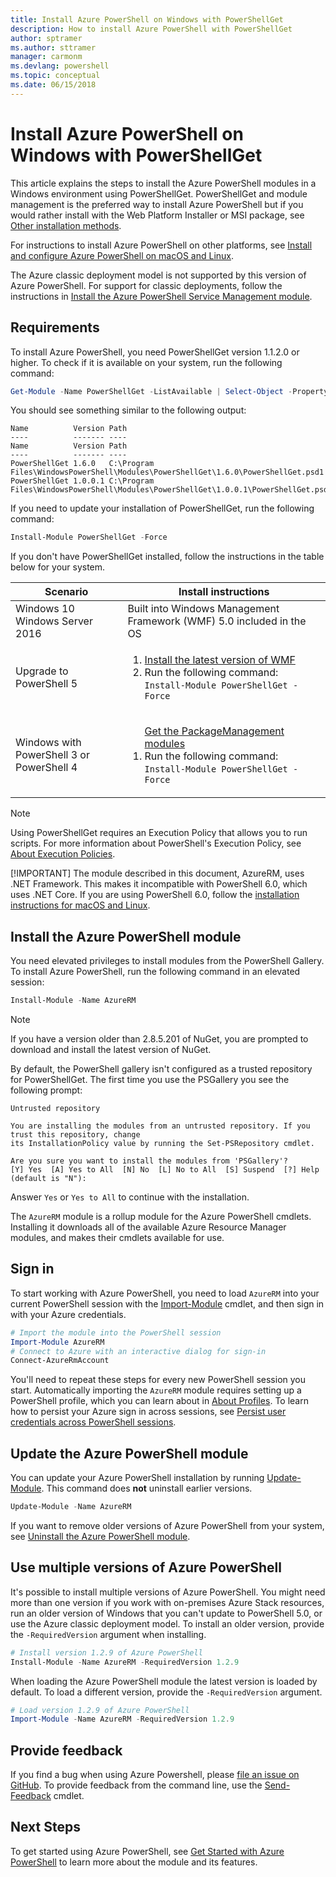 ```yaml
---
title: Install Azure PowerShell on Windows with PowerShellGet
description: How to install Azure PowerShell with PowerShellGet
author: sptramer
ms.author: sttramer
manager: carmonm
ms.devlang: powershell
ms.topic: conceptual
ms.date: 06/15/2018
---
```


# Install Azure PowerShell on Windows with PowerShellGet

This article explains the steps to install the Azure PowerShell modules in a Windows environment using
PowerShellGet. PowerShellGet and module management is the preferred way to install Azure PowerShell but if you would rather install with
the Web Platform Installer or MSI package, see [Other installation methods](other-install.md).

For instructions to install Azure PowerShell on other platforms, see [Install and configure Azure PowerShell on macOS and Linux](install-azurermps-maclinux.md).

The Azure classic deployment model is not supported by this version of Azure PowerShell. For support for classic deployments,
follow the instructions in [Install the Azure PowerShell Service Management module](/powershell/azure/servicemanagement/install-azure-ps).

## Requirements

To install Azure PowerShell, you need PowerShellGet version 1.1.2.0 or higher. To check if it is available
on your system, run the following command:

```powershell
Get-Module -Name PowerShellGet -ListAvailable | Select-Object -Property Name,Version,Path
```

You should see something similar to the following output:

```output
Name          Version Path
----          ------- ----
Name          Version Path
----          ------- ----
PowerShellGet 1.6.0   C:\Program Files\WindowsPowerShell\Modules\PowerShellGet\1.6.0\PowerShellGet.psd1
PowerShellGet 1.0.0.1 C:\Program Files\WindowsPowerShell\Modules\PowerShellGet\1.0.0.1\PowerShellGet.psd1
```

If you need to update your installation of PowerShellGet, run the following command:

```powershell
Install-Module PowerShellGet -Force
```

If you don't have PowerShellGet installed, follow the instructions in the table below for your system.

|Scenario|Install instructions|
|---|---|
|Windows 10<br/>Windows Server 2016|Built into Windows Management Framework (WMF) 5.0 included in the OS|
|Upgrade to PowerShell 5| <ol><li>[Install the latest version of WMF](https://www.microsoft.com/en-us/download/details.aspx?id=54616)</li><li>Run the following command:<br/>```Install-Module PowerShellGet -Force```</li></ol>|
|Windows with PowerShell 3 or PowerShell 4|<ol><il>[Get the PackageManagement modules](http://go.microsoft.com/fwlink/?LinkID=746217)</il><li>Run the following command:<br/>```Install-Module PowerShellGet -Force```</li></ol>|

> [!NOTE]
> Using PowerShellGet requires an Execution Policy that allows you to run scripts. For more
> information about PowerShell's Execution Policy, see
> [About Execution Policies](/powershell/module/microsoft.powershell.core/about/about_execution_policies).
>
> [!IMPORTANT]
> The module described in this document, AzureRM, uses .NET Framework. This makes it incompatible with PowerShell 6.0,
> which uses .NET Core. If you are using PowerShell 6.0, follow the [installation instructions for
> macOS and Linux](install-azurermps-maclinux.md).

## Install the Azure PowerShell module

You need elevated privileges to install modules from the PowerShell Gallery. To install Azure PowerShell,
run the following command in an elevated session:

```powershell
Install-Module -Name AzureRM
```

> [!NOTE]
> If you have a version older than 2.8.5.201 of NuGet, you are prompted to download and install
> the latest version of NuGet.

By default, the PowerShell gallery isn't configured as a trusted repository for PowerShellGet. The
first time you use the PSGallery you see the following prompt:

```output
Untrusted repository

You are installing the modules from an untrusted repository. If you trust this repository, change
its InstallationPolicy value by running the Set-PSRepository cmdlet.

Are you sure you want to install the modules from 'PSGallery'?
[Y] Yes  [A] Yes to All  [N] No  [L] No to All  [S] Suspend  [?] Help (default is "N"):
```

Answer `Yes` or `Yes to All` to continue with the installation.

The `AzureRM` module is a rollup module for the Azure PowerShell cmdlets. Installing it downloads all of
the available Azure Resource Manager modules, and makes their cmdlets available for use.

## Sign in

To start working with Azure PowerShell, you need to load `AzureRM` into your current PowerShell session
with the [Import-Module](/powershell/module/Microsoft.PowerShell.Core/Import-Module) cmdlet, and then sign in
with your Azure credentials.

```powershell
# Import the module into the PowerShell session
Import-Module AzureRM
# Connect to Azure with an interactive dialog for sign-in
Connect-AzureRmAccount
```

You'll need to repeat these steps for every new PowerShell session you start. Automatically importing the `AzureRM` module requires
setting up a PowerShell profile, which you can learn about in [About Profiles](/powershell/module/microsoft.powershell.core/about/about_profiles).
To learn how to persist your Azure sign in across sessions, see [Persist user credentials across PowerShell sessions](context-persistence.md).

## Update the Azure PowerShell module

You can update your Azure PowerShell installation by running [Update-Module](/powershell/module/powershellget/update-module). This command does __not__ uninstall earlier versions.

```powershell
Update-Module -Name AzureRM
```

If you want to remove older versions of Azure PowerShell from your system, see [Uninstall the Azure PowerShell module](uninstall-azurerm-ps.md).

## Use multiple versions of Azure PowerShell

It's possible to install multiple versions of Azure PowerShell. You might need more than one version if you work with on-premises Azure Stack resources,
run an older version of Windows that you can't update to PowerShell 5.0, or use the Azure classic deployment model. To install an older version, provide the
`-RequiredVersion` argument when installing.

```powershell
# Install version 1.2.9 of Azure PowerShell
Install-Module -Name AzureRM -RequiredVersion 1.2.9
```

When loading the Azure PowerShell module the latest version is loaded by default. To load a different version, provide the `-RequiredVersion` argument.

```powershell
# Load version 1.2.9 of Azure PowerShell
Import-Module -Name AzureRM -RequiredVersion 1.2.9
```

## Provide feedback

If you find a bug when using Azure Powershell, please [file an issue on GitHub](https://github.com/Azure/azure-powershell/issues).
To provide feedback from the command line, use the [Send-Feedback](/powershell/module/azurerm.profile/send-feedback) cmdlet.

## Next Steps

To get started using Azure PowerShell, see [Get Started with Azure PowerShell](get-started-azureps.md) to learn more about the module and its features.